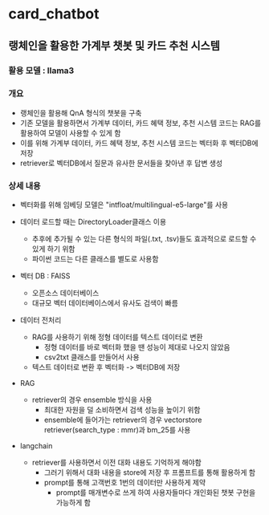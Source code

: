 # card_chatbot

## 랭체인을 활용한 가계부 챗봇 및 카드 추천 시스템

### 활용 모델 : llama3

### 개요
- 랭체인을 활용해 QnA 형식의 챗봇을 구축
- 기존 모델을 활용하면서 가계부 데이터, 카드 혜택 정보, 추천 시스템 코드는 RAG를 활용하여 모델이 사용할 수 있게 함
- 이를 위해 가계부 데이터, 카드 혜택 정보, 추천 시스템 코드는 벡터화 후 벡터DB에 저장
- retriever로 벡터DB에서 질문과 유사한 문서들을 찾아낸 후 답변 생성

### 상세 내용
- 벡터화를 위해 임베딩 모델은 "intfloat/multilingual-e5-large"를 사용
- 데이터 로드할 때는 DirectoryLoader클래스 이용
  - 추후에 추가될 수 있는 다른 형식의 파일(.txt, .tsv)들도 효과적으로 로드할 수 있게 하기 위함
  - 파이썬 코드는 다른 클래스를 별도로 사용함
- 벡터 DB : FAISS
  - 오픈소스 데이터베이스
  - 대규모 벡터 데이터베이스에서 유사도 검색이 빠름

- 데이터 전처리
  - RAG를 사용하기 위해 정형 데이터를 텍스트 데이터로 변환
    - 정형 데이터를 바로 벡터화 했을 땐 성능이 제대로 나오지 않았음
    - csv2txt 클래스를 만들어서 사용
  - 텍스트 데이터로 변환 후 벡터화 -> 벡터DB에 저장

- RAG
  - retriever의 경우 ensemble 방식을 사용
    - 최대한 자원을 덜 소비하면서 검색 성능을 높이기 위함
    - ensemble에 들어가는 retriever의 경우 vectorstore retriever(search_type : mmr)과 bm_25를 사용

- langchain
  - retriever를 사용하면서 이전 대화 내용도 기억하게 해야함
    - 그러기 위해서 대화 내용을 store에 저장 후 프롬프트를 통해 활용하게 함
    - prompt를 통해 고객번호 1번의 데이터만 사용하게 제약
      - prompt를 매개변수로 쓰게 하여 사용자들마다 개인화된 챗봇 구현을 가능하게 함
